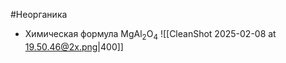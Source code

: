 #Неорганика 
 - Химическая формула MgAl<sub>2</sub>O<sub>4</sub>
![[CleanShot 2025-02-08 at 19.50.46@2x.png|400]]